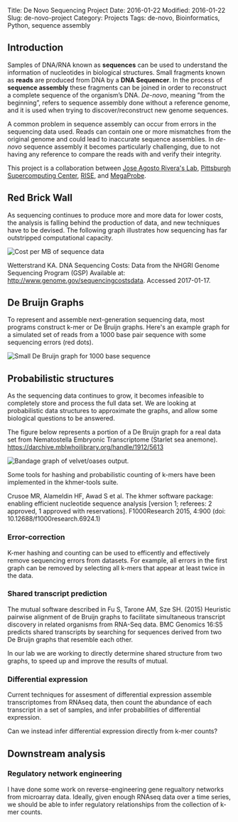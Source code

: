 Title: De Novo Sequencing Project
Date: 2016-01-22
Modified: 2016-01-22
Slug: de-novo-project
Category: Projects
Tags: de-novo, Bioinformatics, Python, sequence assembly

## Introduction

Samples of DNA/RNA known as **sequences** can be used to understand
the information of nucleotides in biological structures. Small
fragments known as **reads** are produced from DNA by a **DNA
Sequencer**.  In the process of **sequence assembly** these fragments
can be joined in order to reconstruct a complete sequence of the
organism’s DNA. *De-novo*, meaning ”from the beginning”, refers to
sequence assembly done without a reference genome, and it is used when
trying to discover/reconstruct new genome sequences.

A common problem in sequence assembly can occur from errors in the
sequencing data used. Reads can contain one or more mismatches from
the original genome and could lead to inaccurate sequence
assemblies. In *de-novo* sequence assembly it becomes particularly
challenging, due to not having any reference to compare the reads with
and verify their integrity.

This project is a collaboration between
[Jose Agosto Rivera's Lab](https://www.researchgate.net/profile/Jose_Luis_Agosto),
[Pittsburgh Supercomputing Center](http://psc.edu/),
[RISE](http://brtcpr.com/rise/index.html), and
[MegaProbe]({filename}/pages/about.md).

## Red Brick Wall

As sequencing continues to produce more and more data for lower costs,
the analysis is falling behind the production of data, and new
techniques have to be devised. The following graph illustrates how
sequencing has far outstripped computational capacity.

![Cost per MB of sequence data]({static}/images/costperMb2015_4.jpg)

Wetterstrand KA. DNA Sequencing Costs: Data from the NHGRI Genome
Sequencing Program (GSP) Available at:
<http://www.genome.gov/sequencingcostsdata>. Accessed 2017-01-17.

## De Bruijn Graphs

To represent and assemble next-generation sequencing data, most
programs construct k-mer or De Bruijn graphs. Here's an example graph
for a simulated set of reads from a 1000 base pair sequence with some
sequencing errors (red dots).

![Small De Bruijn graph for 1000 base sequence]({static}/images/contig-0.png)

## Probabilistic structures

As the sequencing data continues to grow, it becomes infeasible to
completely store and process the full data set. We are looking at
probabilistic data structures to approximate the graphs, and allow
some biological questions to be answered.

The figure below represents a portion of a De Bruijn graph for a real
data set from Nematostella Embryonic Transcriptome (Starlet sea
anemone). <https://darchive.mblwhoilibrary.org/handle/1912/5613>

![Bandage graph of velvet/oases output.]({static}images/contigs_graph.png)

Some tools for hashing and probabilistic counting of k-mers have been
implemented in the khmer-tools suite.

Crusoe MR, Alameldin HF, Awad S et al. The khmer software package:
enabling efficient nucleotide sequence analysis
[version 1; referees: 2 approved, 1 approved with reservations]. F1000Research
2015, 4:900 (doi: 10.12688/f1000research.6924.1)


### Error-correction

K-mer hashing and counting can be used to efficently and effectively
remove sequencing errors from datasets. For example, all errors in the
first graph can be removed by selecting all k-mers that appear at
least twice in the data.

### Shared transcript prediction

The mutual software described in Fu S, Tarone AM, Sze SH. (2015)
Heuristic pairwise alignment of de Bruijn graphs to facilitate
simultaneous transcript discovery in related organisms from RNA-Seq
data. BMC Genomics 16:S5 predicts shared transcripts by searching for
sequences derived from two De Bruijn graphs that resemble each other.

In our lab we are working to directly determine shared structure from
two graphs, to speed up and improve the results of mutual.

### Differential expression

Current techniques for assesment of differential expression assemble
transcriptomes from RNAseq data, then count the abundance of each
transcript in a set of samples, and infer probabilities of
differential expression.

Can we instead infer differential expression directly from k-mer counts?

## Downstream analysis

### Regulatory network engineering

I have done some work on reverse-engineering gene regualtory networks
from microarray data. Ideally, given enough RNAseq data over a time
series, we should be able to infer regulatory relationships from the
collection of k-mer counts.
